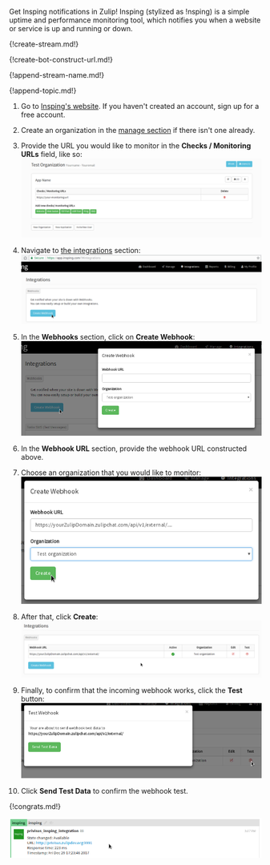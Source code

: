 Get Insping notifications in Zulip! Insping (stylized as !nsping) is a
simple uptime and performance monitoring tool, which notifies you when
a website or service is up and running or down.

{!create-stream.md!}

{!create-bot-construct-url.md!}

{!append-stream-name.md!}

{!append-topic.md!}

1. Go to [Insping's website](https://www.insping.com). If you haven't created an
   account, sign up for a free account.

2. Create an organization in the
   [manage section](https://app.insping.com/#manage)
   if there isn't one already.

3. Provide the URL you would like to monitor in the
   **Checks / Monitoring URLs** field, like so:
   ![](/static/images/integrations/insping/001.png)

4. Navigate to [the integrations](https://app.insping.com/#integrations) section:
   ![](/static/images/integrations/insping/002.png)

5. In the **Webhooks** section, click on **Create Webhook**:
   ![](/static/images/integrations/insping/003.png)

6. In the **Webhook URL** section, provide the webhook URL constructed above.

7. Choose an organization that you would like to monitor:
   ![](/static/images/integrations/insping/004.png)

8. After that, click **Create**:
   ![](/static/images/integrations/insping/005.png)

9. Finally, to confirm that the incoming webhook works, click the
   **Test** button:
   ![](/static/images/integrations/insping/006.png)

10. Click **Send Test Data** to confirm the webhook test.

{!congrats.md!}

![](/static/images/integrations/insping/007.png)
